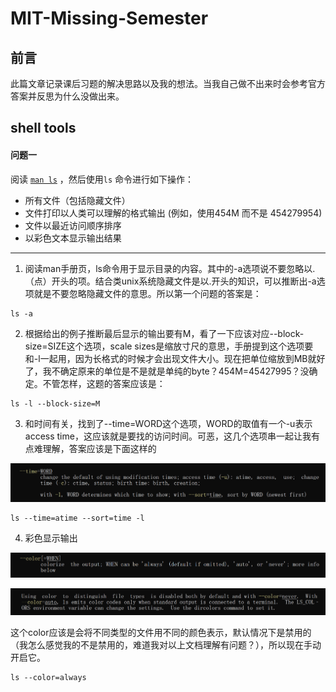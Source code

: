 # MIT-Missing-Semester

## 前言

此篇文章记录课后习题的解决思路以及我的想法。当我自己做不出来时会参考官方答案并反思为什么没做出来。

## shell tools

#### 问题一

阅读 [`man ls`](https://man7.org/linux/man-pages/man1/ls.1.html) ，然后使用`ls` 命令进行如下操作：

- 所有文件（包括隐藏文件）
- 文件打印以人类可以理解的格式输出 (例如，使用454M 而不是 454279954)
- 文件以最近访问顺序排序
- 以彩色文本显示输出结果

---------

1. 阅读man手册页，ls命令用于显示目录的内容。其中的-a选项说不要忽略以.（点）开头的项。结合类unix系统隐藏文件是以.开头的知识，可以推断出-a选项就是不要忽略隐藏文件的意思。所以第一个问题的答案是：

```
ls -a
```

2. 根据给出的例子推断最后显示的输出要有M，看了一下应该对应--block-size=SIZE这个选项，scale sizes是缩放寸尺的意思，手册提到这个选项要和-l一起用，因为长格式的时候才会出现文件大小。现在把单位缩放到MB就好了，我不确定原来的单位是不是就是单纯的byte？454M=45427995？没确定。不管怎样，这题的答案应该是：

```
ls -l --block-size=M
```

3. 和时间有关，找到了--time=WORD这个选项，WORD的取值有一个-u表示access time，这应该就是要找的访问时间。可恶，这几个选项串一起让我有点难理解，答案应该是下面这样的

![image-20230909172309857](../_static/images/image-20230909172309857.png)

```
ls --time=atime --sort=time -l
```

4. 彩色显示输出

![image-20230909172846245](../_static/images/image-20230909172846245.png)

![image-20230909172854481](../_static/images/image-20230909172854481.png)

这个color应该是会将不同类型的文件用不同的颜色表示，默认情况下是禁用的（我怎么感觉我的不是禁用的，难道我对以上文档理解有问题？），所以现在手动开启它。

```
ls --color=always
```

